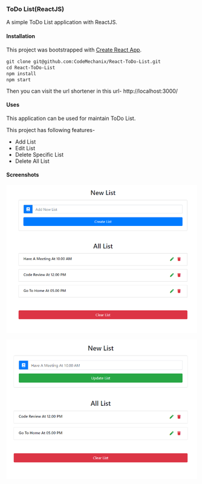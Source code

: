 ### ToDo List(ReactJS)
A simple ToDo List application with ReactJS.


#### Installation
This project was bootstrapped with [Create React App](https://github.com/facebook/create-react-app).

```text
git clone git@github.com:CodeMechanix/React-ToDo-List.git
cd React-ToDo-List
npm install
npm start
```
Then you can visit the url shortener in this url- http://localhost:3000/

#### Uses
This application can be used for maintain ToDo List. 

This project has following features-
- Add List
- Edit List
- Delete Specific List
- Delete All List

#### Screenshots

![All-List](https://github.com/CodeMechanix/React-ToDo-List/blob/master/images/Show-All-Task.PNG)

![Edit-List](https://github.com/CodeMechanix/React-ToDo-List/blob/master/images/Update-A-List.PNG)
